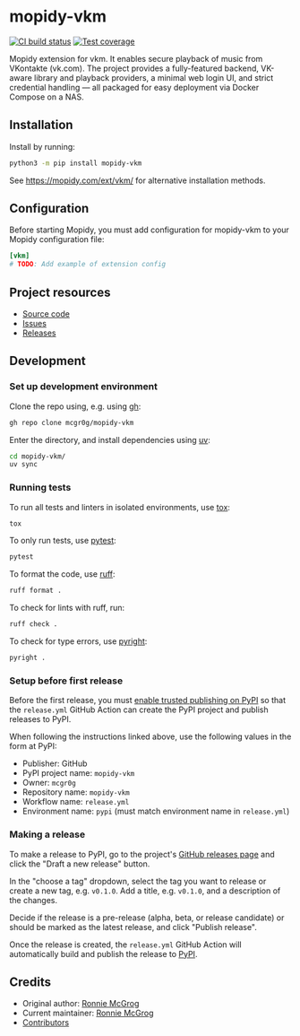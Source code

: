 # mopidy-vkm

[![CI build status](https://img.shields.io/github/actions/workflow/status/mcgr0g/mopidy-vkm/ci.yml)](https://github.com/mcgr0g/mopidy-vkm/actions/workflows/ci.yml)
[![Test coverage](https://img.shields.io/codecov/c/gh/mcgr0g/mopidy-vkm)](https://codecov.io/gh/mcgr0g/mopidy-vkm)

Mopidy extension for vkm.
It enables secure playback of music from VKontakte (vk.com). The project provides a fully-featured backend, VK-aware library and playback providers, a minimal web login UI, and strict credential handling — all packaged for easy deployment via Docker Compose on a NAS.


## Installation

Install by running:

```sh
python3 -m pip install mopidy-vkm
```

See https://mopidy.com/ext/vkm/ for alternative installation methods.


## Configuration

Before starting Mopidy, you must add configuration for
mopidy-vkm to your Mopidy configuration file:

```ini
[vkm]
# TODO: Add example of extension config
```


## Project resources

- [Source code](https://github.com/mcgr0g/mopidy-vkm)
- [Issues](https://github.com/mcgr0g/mopidy-vkm/issues)
- [Releases](https://github.com/mcgr0g/mopidy-vkm/releases)


## Development

### Set up development environment

Clone the repo using, e.g. using [gh](https://cli.github.com/):

```sh
gh repo clone mcgr0g/mopidy-vkm
```

Enter the directory, and install dependencies using [uv](https://docs.astral.sh/uv/):

```sh
cd mopidy-vkm/
uv sync
```

### Running tests

To run all tests and linters in isolated environments, use
[tox](https://tox.wiki/):

```sh
tox
```

To only run tests, use [pytest](https://pytest.org/):

```sh
pytest
```

To format the code, use [ruff](https://docs.astral.sh/ruff/):

```sh
ruff format .
```

To check for lints with ruff, run:

```sh
ruff check .
```

To check for type errors, use [pyright](https://microsoft.github.io/pyright/):

```sh
pyright .
```

### Setup before first release

Before the first release, you must [enable trusted publishing on
PyPI](https://docs.pypi.org/trusted-publishers/creating-a-project-through-oidc/)
so that the `release.yml` GitHub Action can create the PyPI project and publish
releases to PyPI.

When following the instructions linked above, use the following values in the
form at PyPI:

- Publisher: GitHub
- PyPI project name: `mopidy-vkm`
- Owner: `mcgr0g`
- Repository name: `mopidy-vkm`
- Workflow name: `release.yml`
- Environment name: `pypi` (must match environment name in `release.yml`)

### Making a release

To make a release to PyPI, go to the project's [GitHub releases
page](https://github.com/mcgr0g/mopidy-vkm/releases)
and click the "Draft a new release" button.

In the "choose a tag" dropdown, select the tag you want to release or create a
new tag, e.g. `v0.1.0`. Add a title, e.g. `v0.1.0`, and a description of the changes.

Decide if the release is a pre-release (alpha, beta, or release candidate) or
should be marked as the latest release, and click "Publish release".

Once the release is created, the `release.yml` GitHub Action will automatically
build and publish the release to
[PyPI](https://pypi.org/project/mopidy-vkm/).


## Credits

- Original author: [Ronnie McGrog](https://github.com/mcgr0g)
- Current maintainer: [Ronnie McGrog](https://github.com/mcgr0g)
- [Contributors](https://github.com/mcgr0g/mopidy-vkm/graphs/contributors)
